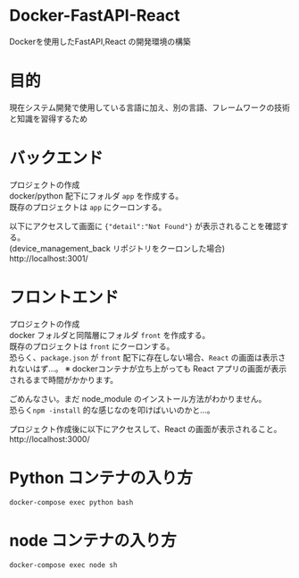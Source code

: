 # Docker-FastAPI-React
Dockerを使用したFastAPI,React の開発環境の構築

# 目的
現在システム開発で使用している言語に加え、別の言語、フレームワークの技術と知識を習得するため

# バックエンド
プロジェクトの作成  
docker/python 配下にフォルダ `app` を作成する。  
既存のプロジェクトは `app` にクーロンする。  

以下にアクセスして画面に `{"detail":"Not Found"}` が表示されることを確認する。  
(device_management_back リポジトリをクーロンした場合)  
http://localhost:3001/

# フロントエンド
プロジェクトの作成  
docker フォルダと同階層にフォルダ `front` を作成する。  
既存のプロジェクトは `front` にクーロンする。  
恐らく、`package.json` が `front` 配下に存在しない場合、`React` の画面は表示されないはず…。
※ dockerコンテナが立ち上がっても React アプリの画面が表示されるまで時間がかかります。  

ごめんなさい。まだ node_module のインストール方法がわかりません。  
恐らく`npm -install` 的な感じなのを叩けばいいのかと…。

プロジェクト作成後に以下にアクセスして、React の画面が表示されること。  
http://localhost:3000/

# Python コンテナの入り方
`docker-compose exec python bash`

# node コンテナの入り方
`docker-compose exec node sh`

